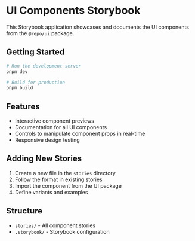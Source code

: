 # UI Components Storybook

This Storybook application showcases and documents the UI components from the `@repo/ui` package.

## Getting Started

```bash
# Run the development server
pnpm dev

# Build for production
pnpm build
```

## Features

- Interactive component previews
- Documentation for all UI components
- Controls to manipulate component props in real-time
- Responsive design testing

## Adding New Stories

1. Create a new file in the `stories` directory
2. Follow the format in existing stories
3. Import the component from the UI package
4. Define variants and examples

## Structure

- `stories/` - All component stories
- `.storybook/` - Storybook configuration
